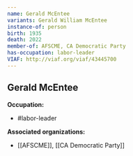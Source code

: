 ```yaml
---
name: Gerald McEntee
variants: Gerald William McEntee
instance-of: person
birth: 1935
death: 2022
member-of: AFSCME, CA Democratic Party
has-occupation: labor-leader
VIAF: http://viaf.org/viaf/43445700
---
```

## Gerald McEntee

**Occupation:** 
- #labor-leader

**Associated organizations:** 
- [[AFSCME]], [[CA Democratic Party]]